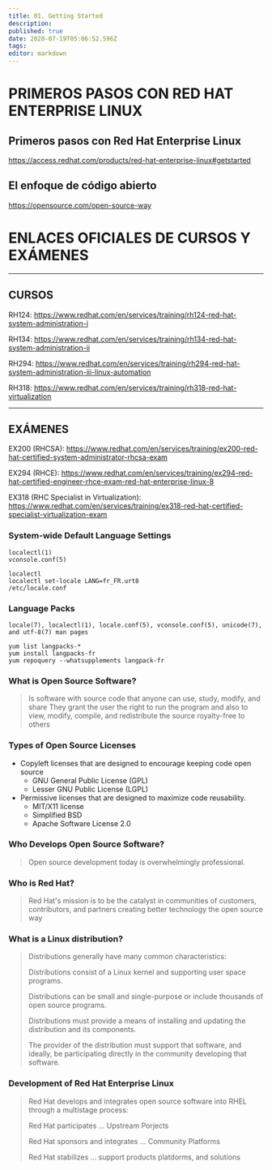 ```yaml
---
title: 01. Getting Started
description: 
published: true
date: 2020-07-19T05:06:52.596Z
tags: 
editor: markdown
---
```


# PRIMEROS PASOS CON RED HAT ENTERPRISE LINUX

## Primeros pasos con Red Hat Enterprise Linux
https://access.redhat.com/products/red-hat-enterprise-linux#getstarted

## El enfoque de código abierto
https://opensource.com/open-source-way

# ENLACES OFICIALES DE CURSOS Y EXÁMENES

--------------
CURSOS
--------------
  RH124: https://www.redhat.com/en/services/training/rh124-red-hat-system-administration-i

  RH134: https://www.redhat.com/en/services/training/rh134-red-hat-system-administration-ii	

  RH294: https://www.redhat.com/en/services/training/rh294-red-hat-system-administration-iii-linux-automation

  RH318: https://www.redhat.com/en/services/training/rh318-red-hat-virtualization

-------------------
EXÁMENES
-------------------
  EX200 (RHCSA): https://www.redhat.com/en/services/training/ex200-red-hat-certified-system-administrator-rhcsa-exam

  EX294 (RHCE): https://www.redhat.com/en/services/training/ex294-red-hat-certified-engineer-rhce-exam-red-hat-enterprise-linux-8

  EX318 (RHC Specialist in Virtualization): https://www.redhat.com/en/services/training/ex318-red-hat-certified-specialist-virtualization-exam
  

### System-wide Default Language Settings
```
localectl(1)
vconsole.conf(5)

localectl
localectl set-locale LANG=fr_FR.urt8
/etc/locale.conf
```

### Language Packs
```
locale(7), localectl(1), locale.conf(5), vconsole.conf(5), unicode(7), and utf-8(7) man pages

yum list langpacks-*
yum install langpacks-fr
yum repoquery --whatsupplements langpack-fr
```

### What is Open Source Software?

>  Is software with source code that anyone can use, study, modify, and share
> They grant the user the right to run the program and also to view, modify, compile, and redistribute the source royalty-free to others

### Types of Open Source Licenses

+ Copyleft licenses that are designed to encourage keeping code open source
	+ GNU General Public License (GPL)
	+ Lesser GNU Public License (LGPL)
+ Permissive licenses that are designed to maximize code reusability.
	+ MIT/X11 license
	+ Simplified BSD
	+ Apache Software License 2.0


### Who Develops Open Source Software?

> Open source development today is overwhelmingly
professional.

### Who is Red Hat?

> Red Hat's mission is to be the catalyst in communities of customers, contributors, and partners creating better technology the open source way

### What is a Linux distribution?
> Distributions generally have many common characteristics:
>
> Distributions consist of a Linux kernel and supporting user space programs.
>
> Distributions can be small and single-purpose or include thousands of open source programs.
>
> Distributions must provide a means of installing and updating the distribution and its components.
>
> The provider of the distribution must support that software, and ideally, be participating directly in the community developing that software.


### Development of Red Hat Enterprise Linux

> Red Hat develops and integrates open source software into RHEL through a multistage process:
>
> Red Hat participates ... Upstream Porjects
>
> Red Hat sponsors and integrates ... Community Platforms
>
> Red Hat stabilizes ... support products platdorms, and solutions
>






